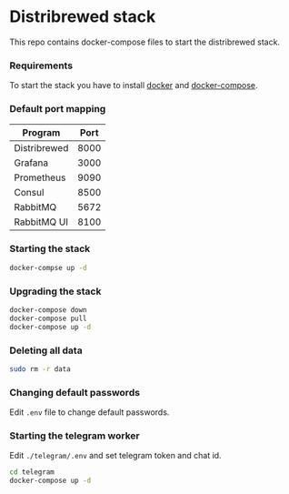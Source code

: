 # Distribrewed stack
This repo contains docker-compose files to start the distribrewed stack.

### Requirements
To start the stack you have to install [docker](https://docs.docker.com/engine/installation/) and [docker-compose](https://docs.docker.com/compose/install/).

### Default port mapping

Program | Port
 --- | ---
Distribrewed | 8000
Grafana | 3000
Prometheus | 9090
Consul | 8500
RabbitMQ | 5672
RabbitMQ UI | 8100


### Starting the stack

```bash
docker-compse up -d
```

### Upgrading the stack
```bash
docker-compose down
docker-compose pull
docker-compose up -d
```

### Deleting all data
```bash
sudo rm -r data
```

### Changing default passwords

Edit `.env` file to change default passwords.

### Starting the telegram worker

Edit `./telegram/.env` and set telegram token and chat id.

```bash
cd telegram
docker-compose up -d
```